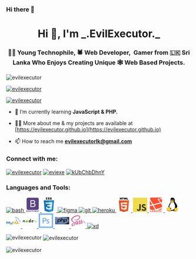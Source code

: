 ### Hi there 👋
<h1 align="center">Hi 👋, I'm _.EvilExecutor._</h1>
<h3 align="center">👨‍💻 Young Technophile, 🕷️ Web Developer, ​ ​Gamer from 🇱🇰 Sri Lanka Who Enjoys Creating Unique 🕸️ Web Based Projects.</h3>

<p align="left"> <img src="https://komarev.com/ghpvc/?username=evilexecutor&label=Profile%20views&color=0e75b6&style=flat" alt="evilexecutor" /> </p>

<p align="left"> <a href="https://github.com/ryo-ma/github-profile-trophy"><img src="https://github-profile-trophy.vercel.app/?username=evilexecutor" alt="evilexecutor" /></a> </p>

<p align="left"> <a href="https://twitter.com/evilexecutor" target="blank"><img src="https://img.shields.io/twitter/follow/evilexecutor?logo=twitter&style=for-the-badge" alt="evilexecutor" /></a> </p>

- 🌱 I’m currently learning **JavaScript & PHP.**

- 👨‍💻 More about me & my projects are available at [https://evilexecutor.github.io](https://evilexecutor.github.io)

- 📫 How to reach me **evilexecutorlk@gmail.com**

<h3 align="left">Connect with me:</h3>
<p align="left">
<a href="https://twitter.com/evilexecutor" target="blank"><img align="center" src="https://raw.githubusercontent.com/rahuldkjain/github-profile-readme-generator/master/src/images/icons/Social/twitter.svg" alt="evilexecutor" height="30" width="40" /></a>
<a href="https://fb.com/eviexe" target="blank"><img align="center" src="https://raw.githubusercontent.com/rahuldkjain/github-profile-readme-generator/master/src/images/icons/Social/facebook.svg" alt="eviexe" height="30" width="40" /></a>
<a href="https://discord.gg/kUbChbDhnY" target="blank"><img align="center" src="https://raw.githubusercontent.com/rahuldkjain/github-profile-readme-generator/master/src/images/icons/Social/discord.svg" alt="kUbChbDhnY" height="30" width="40" /></a>
</p>

<h3 align="left">Languages and Tools:</h3>
<p align="left"> <a href="https://www.gnu.org/software/bash/" target="_blank"> <img src="https://www.vectorlogo.zone/logos/gnu_bash/gnu_bash-icon.svg" alt="bash" width="40" height="40"/> </a> <a href="https://getbootstrap.com" target="_blank"> <img src="https://raw.githubusercontent.com/devicons/devicon/master/icons/bootstrap/bootstrap-plain-wordmark.svg" alt="bootstrap" width="40" height="40"/> </a> <a href="https://www.w3schools.com/css/" target="_blank"> <img src="https://raw.githubusercontent.com/devicons/devicon/master/icons/css3/css3-original-wordmark.svg" alt="css3" width="40" height="40"/> </a> <a href="https://www.figma.com/" target="_blank"> <img src="https://www.vectorlogo.zone/logos/figma/figma-icon.svg" alt="figma" width="40" height="40"/> </a> <a href="https://git-scm.com/" target="_blank"> <img src="https://www.vectorlogo.zone/logos/git-scm/git-scm-icon.svg" alt="git" width="40" height="40"/> </a> <a href="https://heroku.com" target="_blank"> <img src="https://www.vectorlogo.zone/logos/heroku/heroku-icon.svg" alt="heroku" width="40" height="40"/> </a> <a href="https://www.w3.org/html/" target="_blank"> <img src="https://raw.githubusercontent.com/devicons/devicon/master/icons/html5/html5-original-wordmark.svg" alt="html5" width="40" height="40"/> </a> <a href="https://developer.mozilla.org/en-US/docs/Web/JavaScript" target="_blank"> <img src="https://raw.githubusercontent.com/devicons/devicon/master/icons/javascript/javascript-original.svg" alt="javascript" width="40" height="40"/> </a> <a href="https://laravel.com/" target="_blank"> <img src="https://raw.githubusercontent.com/devicons/devicon/master/icons/laravel/laravel-plain-wordmark.svg" alt="laravel" width="40" height="40"/> </a> <a href="https://www.linux.org/" target="_blank"> <img src="https://raw.githubusercontent.com/devicons/devicon/master/icons/linux/linux-original.svg" alt="linux" width="40" height="40"/> </a> <a href="https://www.mysql.com/" target="_blank"> <img src="https://raw.githubusercontent.com/devicons/devicon/master/icons/mysql/mysql-original-wordmark.svg" alt="mysql" width="40" height="40"/> </a> <a href="https://nodejs.org" target="_blank"> <img src="https://raw.githubusercontent.com/devicons/devicon/master/icons/nodejs/nodejs-original-wordmark.svg" alt="nodejs" width="40" height="40"/> </a> <a href="https://www.photoshop.com/en" target="_blank"> <img src="https://raw.githubusercontent.com/devicons/devicon/master/icons/photoshop/photoshop-line.svg" alt="photoshop" width="40" height="40"/> </a> <a href="https://www.php.net" target="_blank"> <img src="https://raw.githubusercontent.com/devicons/devicon/master/icons/php/php-original.svg" alt="php" width="40" height="40"/> </a> <a href="https://sass-lang.com" target="_blank"> <img src="https://raw.githubusercontent.com/devicons/devicon/master/icons/sass/sass-original.svg" alt="sass" width="40" height="40"/> </a> <a href="https://www.adobe.com/products/xd.html" target="_blank"> <img src="https://cdn.worldvectorlogo.com/logos/adobe-xd.svg" alt="xd" width="40" height="40"/> </a> </p>

<p><img align="left" src="https://github-readme-stats.vercel.app/api/top-langs?username=evilexecutor&show_icons=true&locale=en&layout=compact" alt="evilexecutor" /></p>

<p>&nbsp;<img align="center" src="https://github-readme-stats.vercel.app/api?username=evilexecutor&show_icons=true&locale=en" alt="evilexecutor" /></p>

<p><img align="center" src="https://github-readme-streak-stats.herokuapp.com/?user=evilexecutor&" alt="evilexecutor" /></p>

